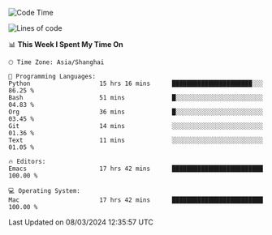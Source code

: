 <!--START_SECTION:waka-->
![Code Time](http://img.shields.io/badge/Code%20Time-1%2C829%20hrs%201%20min-blue)

![Lines of code](https://img.shields.io/badge/From%20Hello%20World%20I%27ve%20Written-288.1%20thousand%20lines%20of%20code-blue)

📊 **This Week I Spent My Time On** 

```text
🕑︎ Time Zone: Asia/Shanghai

💬 Programming Languages: 
Python                   15 hrs 16 mins      ██████████████████████░░░   86.25 % 
Bash                     51 mins             █░░░░░░░░░░░░░░░░░░░░░░░░   04.83 % 
Org                      36 mins             █░░░░░░░░░░░░░░░░░░░░░░░░   03.45 % 
Git                      14 mins             ░░░░░░░░░░░░░░░░░░░░░░░░░   01.36 % 
Text                     11 mins             ░░░░░░░░░░░░░░░░░░░░░░░░░   01.05 % 

🔥 Editors: 
Emacs                    17 hrs 42 mins      █████████████████████████   100.00 % 

💻 Operating System: 
Mac                      17 hrs 42 mins      █████████████████████████   100.00 % 
```


 Last Updated on 08/03/2024 12:35:57 UTC
<!--END_SECTION:waka-->
